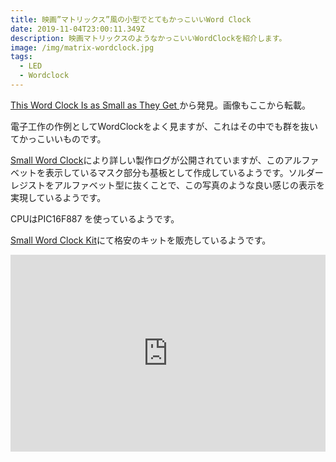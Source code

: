 ```yaml
---
title: 映画”マトリックス”風の小型でとてもかっこいいWord Clock
date: 2019-11-04T23:00:11.349Z
description: 映画マトリックスのようなかっこいいWordClockを紹介します。
image: /img/matrix-wordclock.jpg
tags:
  - LED
  - Wordclock
---
```

[This Word Clock Is as Small as They Get
](https://blog.hackster.io/this-word-clock-is-as-small-as-they-get-45c54ef1e19c)から発見。画像もここから転載。

電子工作の作例としてWordClockをよく見ますが、これはその中でも群を抜いてかっこいいものです。

[Small Word Clock](https://hackaday.io/project/164406-small-word-clock)により詳しい製作ログが公開されていますが、このアルファベットを表示しているマスク部分も基板として作成しているようです。ソルダーレジストをアルファベット型に抜くことで、この写真のような良い感じの表示を実現しているようです。

CPUはPIC16F887 を使っているようです。

[Small Word Clock Kit](https://www.makerfabs.com/small-word-clock-kit.html)にて格安のキットを販売しているようです。

<iframe width="100%" height="315" src="https://www.youtube.com/embed/fYtS_n_GhCY" frameborder="0" allow="accelerometer; autoplay; encrypted-media; gyroscope; picture-in-picture" allowfullscreen></iframe>
